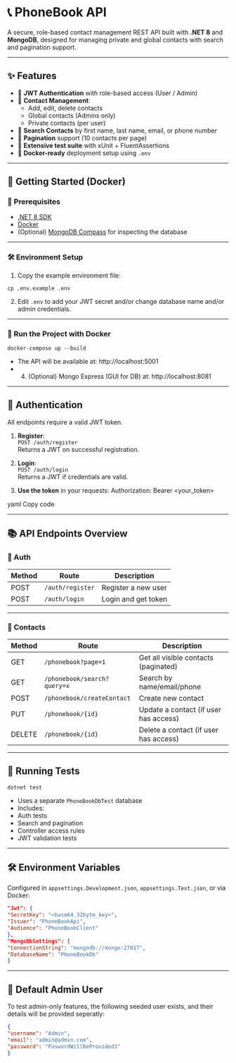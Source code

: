 # 📞 PhoneBook API

A secure, role-based contact management REST API built with **.NET 8** and **MongoDB**, designed for managing private and global contacts with search and pagination support.

---

## ✨ Features

- 🔐 **JWT Authentication** with role-based access (User / Admin)
- 📇 **Contact Management**:
  - Add, edit, delete contacts
  - Global contacts (Admins only)
  - Private contacts (per user)
- 🔎 **Search Contacts** by first name, last name, email, or phone number
- 📄 **Pagination** support (10 contacts per page)
- 🧪 **Extensive test suite** with xUnit + FluentAssertions
- 🐳 **Docker-ready** deployment setup using `.env`

---

## 🚀 Getting Started (Docker)

### 📁 Prerequisites

- [.NET 8 SDK](https://dotnet.microsoft.com/en-us/download)
- [Docker](https://www.docker.com/)
- (Optional) [MongoDB Compass](https://www.mongodb.com/products/compass) for inspecting the database

---

### 🛠 Environment Setup

1. Copy the example environment file:

```
cp .env.example .env
```

2. Edit `.env` to add your JWT secret and/or change database name and/or admin credentials.

---

### 🐳 Run the Project with Docker

```
docker-compose up --build
```

- The API will be available at: http://localhost:5001
- 4. (Optional) Mongo Express (GUI for DB) at:  http://localhost:8081
---

## 🔐 Authentication

All endpoints require a valid JWT token.

1. **Register**:  
`POST /auth/register`  
Returns a JWT on successful registration.

2. **Login**:  
`POST /auth/login`  
Returns a JWT if credentials are valid.

3. **Use the token** in your requests:
Authorization: Bearer <your_token>

yaml
Copy code

---

## 📚 API Endpoints Overview

### 🧾 Auth

| Method | Route            | Description         |
|--------|------------------|---------------------|
| POST   | `/auth/register` | Register a new user |
| POST   | `/auth/login`    | Login and get token |

---

### 📇 Contacts

| Method | Route                          | Description                              |
|--------|--------------------------------|------------------------------------------|
| GET    | `/phonebook?page=1`           | Get all visible contacts (paginated)     |
| GET    | `/phonebook/search?query=x`   | Search by name/email/phone               |
| POST   | `/phonebook/createContact`    | Create new contact                       |
| PUT    | `/phonebook/{id}`             | Update a contact (if user has access)    |
| DELETE | `/phonebook/{id}`             | Delete a contact (if user has access)    |

---

## 🧪 Running Tests

```
dotnet test
```

- Uses a separate `PhoneBookDbTest` database
- Includes:
- Auth tests
- Search and pagination
- Controller access rules
- JWT validation tests

---

## 🛠 Environment Variables

Configured in `appsettings.Development.json`, `appsettings.Test.json`, or via Docker:

```json
"Jwt": {
"SecretKey": "<base64_32byte_key>",
"Issuer": "PhoneBookApi",
"Audience": "PhoneBookClient"
},
"MongoDbSettings": {
"ConnectionString": "mongodb://mongo:27017",
"DatabaseName": "PhoneBookDb"
}
```

---

## 👤 Default Admin User

To test admin-only features, the following seeded user exists, and their details will be provided seperatly:

```json
{
"username": "Admin",
"email": "admin@admin.com",
"password": "PaswordWillBeProvided1"
}
```
